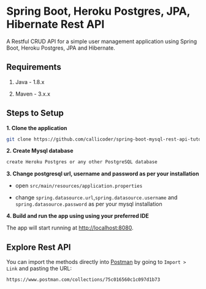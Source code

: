 # Spring Boot, Heroku Postgres, JPA, Hibernate Rest API 

A Restful CRUD API for a simple user management application using Spring Boot, Heroku Postgres, JPA and Hibernate.

## Requirements

1. Java - 1.8.x

2. Maven - 3.x.x

## Steps to Setup

**1. Clone the application**

```bash
git clone https://github.com/callicoder/spring-boot-mysql-rest-api-tutorial.git
```

**2. Create Mysql database**
```bash
create Heroku Postgres or any other PostgreSQL database
```

**3. Change postgresql url, username and password as per your installation**

+ open `src/main/resources/application.properties`

+ change `spring.datasource.url`,`spring.datasource.username` and `spring.datasource.password` as per your mysql installation

**4. Build and run the app using using your preferred IDE**

The app will start running at <http://localhost:8080>.

## Explore Rest API

You can import the methods directly into <a href="https://www.postman.com/downloads/" target="_blank">Postman</a> by going to `Import > Link` and pasting the URL:

```bash
https://www.postman.com/collections/75c016560c1c097d1b73
```
